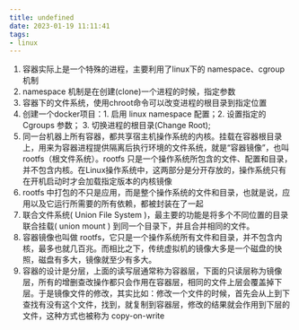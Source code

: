 ```yaml
---
title: undefined
date: 2023-01-19 11:11:41
tags:
- linux
---
```


1. 容器实际上是一个特殊的进程，主要利用了linux下的 namespace、cgroup机制
2. namespace 机制是在创建(clone)一个进程的时候，指定参数
3. 容器下的文件系统，使用chroot命令可以改变进程的根目录到指定位置 
4. 创建一个docker项目：1. 启用 linux namespace 配置；2. 设置指定的 Cgroups 参数； 3. 切换进程的根目录(Change Root); 
5. 同一台机器上所有容器，都共享宿主机操作系统的内核。挂载在容器根目录上，用来为容器进程提供隔离后执行环境的文件系统，就是“容器镜像”，也叫 rootfs（根文件系统）。rootfs 只是一个操作系统所包含的文件、配置和目录，并不包含内核。在Linux操作系统中，这两部分是分开存放的，操作系统只有在开机启动时才会加载指定版本的内核镜像
6. rootfs 中打包的不只是应用，而是整个操作系统的文件和目录，也就是说，应用以及它运行所需要的所有依赖，都被封装在了一起
7. 联合文件系统( Union File System )，最主要的功能是将多个不同位置的目录联合挂载( union mount ) 到同一个目录下，并且合并相同的文件。
8. 容器镜像也叫做 rootfs，它只是一个操作系统所有文件和目录，并不包含内核，最多也就几百兆。而相比之下，传统虚拟机的镜像大多是一个磁盘的快照，磁盘有多大，镜像就至少有多大。
9. 容器的设计是分层，上面的读写层通常称为容器层，下面的只读层称为镜像层，所有的增删查改操作都只会作用在容器层，相同的文件上层会覆盖掉下层。于是镜像文件的修改，其实比如：修改一个文件的时候，首先会从上到下查找有没有这个文件，找到，就复制到容器层，修改的结果就会作用到下层的文件，这种方式也被称为 copy-on-write 


